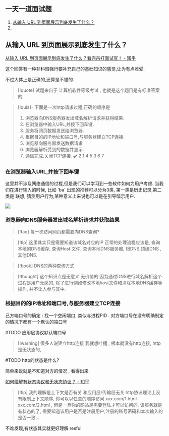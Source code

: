 
## 一天一道面试题 


1. [从输入 URL 到页面展示到底发生了什么？](#从输入%20URL%20到页面展示到底发生了什么？)
2. 



## 从输入 URL 到页面展示到底发生了什么？

[从输入 URL 到页面展示到底发生了什么？看完吊打面试官！ - 知乎](https://zhuanlan.zhihu.com/p/133906695) 

这个回答有一种非科班强行要补充自己的基础知识的感觉,让为有点难受. 

不过大体上是正确的,还算是不错的. 

>[!quote] 试题来自于 计算机软件等级考试 , 也就是这个题目是有标准答案的. 

>[!quiz]- 下面是一次http请求过程,正确的顺序是 
>1. 浏览器向DNS服务器发出域名解析请求并获得结果. 
>2. 在浏览器中输入URL,并按下回车键. 
>3. 服务将网页数据发送给浏览器. 
>4. 根据目的的IP地址和端口号,与服务器建立TCP连接. 
>5. 浏览器向服务器发送数据请求
>6. 浏览器解析受到的数据并显示.
>7.  通信完成,关闭TCP连接. 
>✔️ 2 1 4 5 3 6 7 

### 在浏览器输入URL,并按下回车键 

这里并不涉及网络通信的过程,但是我们可以学习到一些软件如何为用户考虑. 当我们在进行输入的时候, 比如 'ba' 出现的推荐可以分为3类, 第一类是历史记录,第二类是 联想, 猜测用户行为,某种意义上来说也可以是在引导暗示用户. 


![](/home/km/Pictures/baidu.jpeg)


### 浏览器向DNS服务器发出域名解析请求并获取结果 


>[!faq] 每一次访问网页都需要向DNS查询? 

>[!tip] 这里其实只是需要知道该域名对应的IP
>正常的处理流程应该是, 查询本地的DNS缓存, 查询Host 文件, 查询本地DNS服务器, 根DNS,顶级DNS , 其他DNS. 

>[!book] DNS的两种查询方式 

>[!thought]  这个知识点是无意义 无价值的 
>因为通过DNS进行域名解析这个过程是用户无感的, 除了进行例如修改本地host文件和清除本地DNS缓存等操作, 并不让人参与其中. 

### 根据目的的IP地址和端口号,与服务器建立TCP连接 

己方端口号的确定 : 找一个空闲端口, 类似与进程PID .
对方端口号在没有明确制定的情况下都有一个默认的端口号

#TODO 应用层协议默认端口号 


>[!warning] 很多人说建立http连接 
>我就想吐槽 , 根本就没有http连接, http是无状态的, 

#TODO http的状态是什么? 

简单来说就是不知道对方的情况 , 看得出来

[如何理解有状态协议和无状态协议？ - 知乎](https://zhihu.com/question/300560131)

>[!tip] 我的理解是上下文是否有关 和应用层/传输层无关 
>http协议理论上没有限制上下文顺序, 你可以以任意的顺序访问 xxx.com/1.html xxx.com/2.html , 但是一旦你的网站是需要登陆才可以访问的. 该服务就是有状态的了, 需要知道该用户是否是注册用户,注册的账号密码和本次输入的是否一致... 

 不难发现,有状态其实就更好理解 
resful 

## 
  